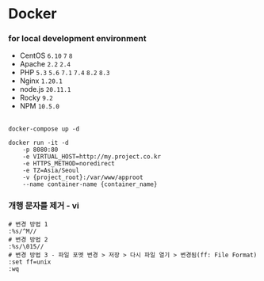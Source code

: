 # Docker

### for local development environment

* CentOS `6.10` `7` `8`
* Apache `2.2` `2.4`
* PHP `5.3` `5.6` `7.1` `7.4` `8.2` `8.3`
* Nginx `1.20.1`
* node.js `20.11.1`
* Rocky `9.2`
* NPM `10.5.0`
<br><br>

```
docker-compose up -d
```

```
docker run -it -d
    -p 8080:80
    -e VIRTUAL_HOST=http://my.project.co.kr
    -e HTTPS_METHOD=noredirect
    -e TZ=Asia/Seoul
    -v {project_root}:/var/www/approot
    --name container-name {container_name}
```

### 개행 문자를 제거 - vi
```
# 변경 방법 1
:%s/^M//
# 변경 방법 2
:%s/\015//
# 변경 방법 3 - 파일 포멧 변경 > 저장 > 다시 파일 열기 > 변경됨(ff: File Format)
:set ff=unix
:wq
```
